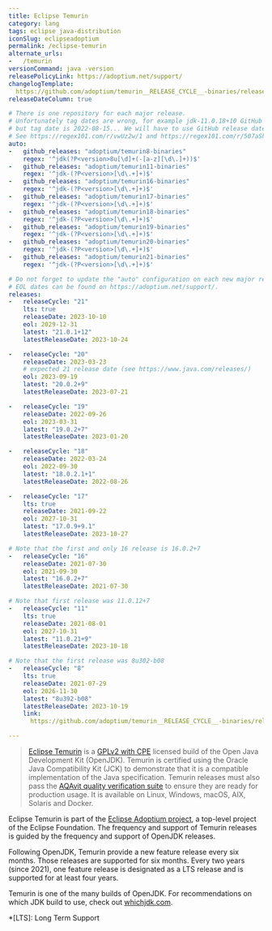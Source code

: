 ```yaml
---
title: Eclipse Temurin
category: lang
tags: eclipse java-distribution
iconSlug: eclipseadoptium
permalink: /eclipse-temurin
alternate_urls:
-   /temurin
versionCommand: java -version
releasePolicyLink: https://adoptium.net/support/
changelogTemplate: 
  https://github.com/adoptium/temurin__RELEASE_CYCLE__-binaries/releases/tag/jdk-__LATEST__
releaseDateColumn: true

# There is one repository for each major release.
# Unfortunately tag dates are wrong, for example jdk-11.0.18+10 GitHub release date is 2023-01-19
# but tag date is 2022-08-15... We will have to use GitHub release dates instead of tags dates.
# See https://regex101.com/r/vwUz2w/1 and https://regex101.com/r/507aSh/1.
auto:
-   github_releases: "adoptium/temurin8-binaries"
    regex: '^jdk(?P<version>8u[\d]+(-[a-z][\d\.]+))$'
-   github_releases: "adoptium/temurin11-binaries"
    regex: '^jdk-(?P<version>[\d\.+]+)$'
-   github_releases: "adoptium/temurin16-binaries"
    regex: '^jdk-(?P<version>[\d\.+]+)$'
-   github_releases: "adoptium/temurin17-binaries"
    regex: '^jdk-(?P<version>[\d\.+]+)$'
-   github_releases: "adoptium/temurin18-binaries"
    regex: '^jdk-(?P<version>[\d\.+]+)$'
-   github_releases: "adoptium/temurin19-binaries"
    regex: '^jdk-(?P<version>[\d\.+]+)$'
-   github_releases: "adoptium/temurin20-binaries"
    regex: '^jdk-(?P<version>[\d\.+]+)$'
-   github_releases: "adoptium/temurin21-binaries"
    regex: '^jdk-(?P<version>[\d\.+]+)$'

# Do not forget to update the "auto" configuration on each new major release.
# EOL dates can be found on https://adoptium.net/support/.
releases:
-   releaseCycle: "21"
    lts: true
    releaseDate: 2023-10-10
    eol: 2029-12-31
    latest: "21.0.1+12"
    latestReleaseDate: 2023-10-24

-   releaseCycle: "20"
    releaseDate: 2023-03-23
    # expected 21 release date (see https://www.java.com/releases/)
    eol: 2023-09-19
    latest: "20.0.2+9"
    latestReleaseDate: 2023-07-21

-   releaseCycle: "19"
    releaseDate: 2022-09-26
    eol: 2023-03-31
    latest: "19.0.2+7"
    latestReleaseDate: 2023-01-20

-   releaseCycle: "18"
    releaseDate: 2022-03-24
    eol: 2022-09-30
    latest: "18.0.2.1+1"
    latestReleaseDate: 2022-08-26

-   releaseCycle: "17"
    lts: true
    releaseDate: 2021-09-22
    eol: 2027-10-31
    latest: "17.0.9+9.1"
    latestReleaseDate: 2023-10-27

# Note that the first and only 16 release is 16.0.2+7
-   releaseCycle: "16"
    releaseDate: 2021-07-30
    eol: 2021-09-30
    latest: "16.0.2+7"
    latestReleaseDate: 2021-07-30

# Note that first release was 11.0.12+7
-   releaseCycle: "11"
    lts: true
    releaseDate: 2021-08-01
    eol: 2027-10-31
    latest: "11.0.21+9"
    latestReleaseDate: 2023-10-18

# Note that the first release was 8u302-b08
-   releaseCycle: "8"
    lts: true
    releaseDate: 2021-07-29
    eol: 2026-11-30
    latest: "8u392-b08"
    latestReleaseDate: 2023-10-19
    link: 
      https://github.com/adoptium/temurin__RELEASE_CYCLE__-binaries/releases/tag/jdk__LATEST__

---
```


> [Eclipse Temurin](https://adoptium.net/temurin/) is a [GPLv2 with CPE](https://openjdk.java.net/legal/gplv2+ce.html)
> licensed build of the Open Java Development Kit (OpenJDK). Temurin is certified using the Oracle
> Java Compatibility Kit (JCK) to demonstrate that it is a compatible implementation of the Java
> specification. Temurin releases must also pass the [AQAvit quality verification suite](https://adoptium.net/aqavit/)
> to ensure they are ready for production usage. It is available on Linux, Windows, macOS, AIX,
> Solaris and Docker.

Eclipse Temurin is part of the [Eclipse Adoptium project](https://adoptium.net/about/), a top-level
project of the Eclipse Foundation. The frequency and support of Temurin releases is guided by the
frequency and support of OpenJDK releases.

Following OpenJDK, Temurin provide a new feature release every six months. Those releases are
supported for six months. Every two years (since 2021), one feature release is designated as a
LTS release and is supported for at least four years.

Temurin is one of the many builds of OpenJDK. For recommendations on which JDK build to use, check
out [whichjdk.com](https://whichjdk.com/#adoptium-eclipse-temurin).

*[LTS]: Long Term Support
